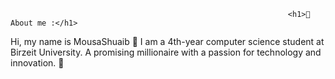                                                                   <h1>💫About me :</h1>

</style>
Hi, my name is MousaShuaib 👋
I am a 4th-year computer science student at Birzeit University.
A promising millionaire with a passion for technology and innovation. 🌟
